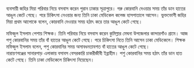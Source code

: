 ব্যবসায়ী জহির মিয়া পরিবার নিয়ে বসবাস করেন পুরান ঢাকার সূত্রাপুরে। গরু কোরবানি দেওয়ার সময় তাঁর ডান হাতের আঙুল কেটে গেছে। পরে চিকিৎসা নেওয়ার জন্য তিনি ঢাকা মেডিকেল কলেজ হাসপাতালে আসেন। ভুক্তভোগী জহির মিয়া প্রথম আলোকে বলেন, কোরবানি দেওয়ার সময় হঠাৎ করে তার আঙুল কেটে গেছে।  

মফিজুল ইসলাম পেশায় শিক্ষক। তিনি পরিবার নিয়ে বসবাস করেন কুমিল্লার মেঘনা উপজেলার কান্দারগাঁও গ্রামে। আজ পশু কোরবানির সময় তাঁর বাঁ হাতের আঙুল কেটে গেছে। পরে চিকিৎসা নিতে তিনি আসেন ঢাকা মেডিকেলে। শিক্ষক মফিজুল ইসলাম বলেন, পশু কোরবানির সময় অসাবধনতাবশত বাঁ হাতের আঙুল কেটে গেছে।  
নারায়ণগঞ্জের সানারপাড় এলাকায় বসাবস বেসরকারি চাকরীজীবী ইব্রাহীম। পশু কোরবানির সময় হঠাৎ তাঁর ডান হাত কেটে গেছে। তিনি ঢাকা মেডিকেলে চিকিৎসা নিয়েছেন।
